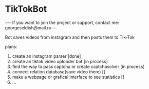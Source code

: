 # TikTokBot


--- If you want to join the project or support, contact me: georgeseldish@mail.ru---


Bot saves videos from instagram and then posts them to Tik-Tok 

plans:
1) create an instagram parser                                 [done]
2) create an tiktok video uploader bot                        [in process]
3) find the way to pass captcha or create captchasolver       [in process]
5) connect relation database(save video there)                []
6) make a webpage or grafical interface to see statistics     []
7) ...
